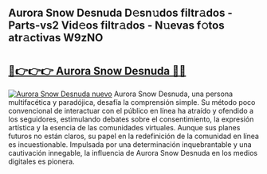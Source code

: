 ## Aurora Snow Desnuda D𝚎sn𝚞dos filtr𝚊dos - Parts-vs2 Vid𝚎os filtr𝚊dos - N𝚞evas f𝚘tos atr𝚊ctivas W9zNO

# <h2><a href="http://mb0oe3h.tromn.icu/?c=Aurora+Snow+Desnuda">🔗👉👉👉 Aurora Snow Desnuda 🔗🔗</a></h2>

[![Aurora Snow Desnuda nuevo](https://i.imgur.com/pEAQMta.gif)](http://mb0oe3h.tromn.icu/?c=Aurora+Snow+Desnuda)
Aurora Snow Desnuda, una persona multifacética y paradójica, desafía la comprensión simple. Su método poco convencional de interactuar con el público en línea ha atraído y ofendido a los seguidores, estimulando debates sobre el consentimiento, la expresión artística y la esencia de las comunidades virtuales. Aunque sus planes futuros no están claros, su papel en la redefinición de la comunidad en línea es incuestionable. Impulsada por una determinación inquebrantable y una cautivación innegable, la influencia de Aurora Snow Desnuda en los medios digitales es pionera.
